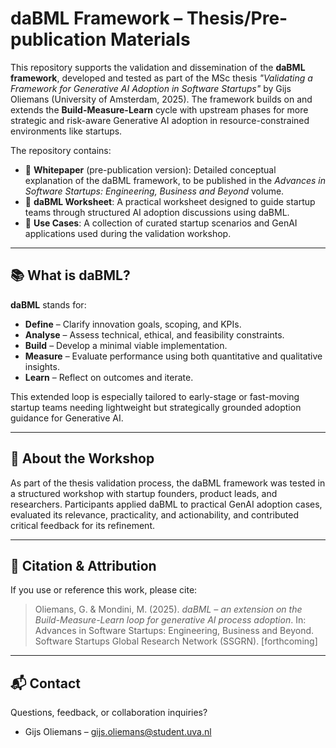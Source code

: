 # daBML Framework – Thesis/Pre-publication Materials

This repository supports the validation and dissemination of the **daBML framework**, developed and tested as part of the MSc thesis *"Validating a Framework for Generative AI Adoption in Software Startups"* by Gijs Oliemans (University of Amsterdam, 2025). The framework builds on and extends the **Build-Measure-Learn** cycle with upstream phases for more strategic and risk-aware Generative AI adoption in resource-constrained environments like startups.

The repository contains:

- 📄 **Whitepaper** (pre-publication version): Detailed conceptual explanation of the daBML framework, to be published in the *Advances in Software Startups: Engineering, Business and Beyond* volume.
- 🧩 **daBML Worksheet**: A practical worksheet designed to guide startup teams through structured AI adoption discussions using daBML.
- 💼 **Use Cases**: A collection of curated startup scenarios and GenAI applications used during the validation workshop.

---

## 📚 What is daBML?

**daBML** stands for:

- **Define** – Clarify innovation goals, scoping, and KPIs.
- **Analyse** – Assess technical, ethical, and feasibility constraints.
- **Build** – Develop a minimal viable implementation.
- **Measure** – Evaluate performance using both quantitative and qualitative insights.
- **Learn** – Reflect on outcomes and iterate.

This extended loop is especially tailored to early-stage or fast-moving startup teams needing lightweight but strategically grounded adoption guidance for Generative AI.

---

## 🧪 About the Workshop

As part of the thesis validation process, the daBML framework was tested in a structured workshop with startup founders, product leads, and researchers. Participants applied daBML to practical GenAI adoption cases, evaluated its relevance, practicality, and actionability, and contributed critical feedback for its refinement.

---
## 🧠 Citation & Attribution

If you use or reference this work, please cite:

> Oliemans, G. & Mondini, M. (2025). *daBML – an extension on the Build-Measure-Learn loop for generative AI process adoption*. In: Advances in Software Startups: Engineering, Business and Beyond. Software Startups Global Research Network (SSGRN). [forthcoming]

---

## 📬 Contact

Questions, feedback, or collaboration inquiries?

- Gijs Oliemans – [gijs.oliemans@student.uva.nl](mailto:gijs.oliemans@student.uva.nl)


